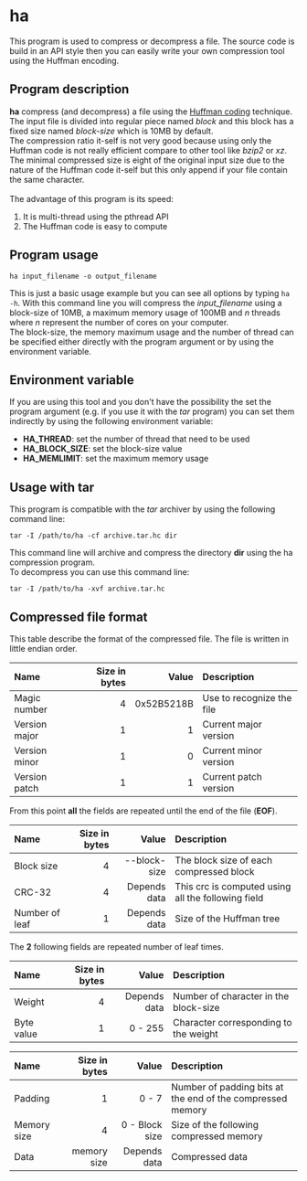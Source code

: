 ha
==

This program is used to compress or decompress a file. The source code is build in an API style then you can easily write your own compression tool using the Huffman encoding.

Program description
---------------------------

**ha** compress (and decompress) a file using the [Huffman coding](http://en.wikipedia.org/wiki/Huffman_coding) technique. The input file is divided into regular piece named *block* and this block has a fixed size named *block-size* which is 10MB by default.<br>
The compression ratio it-self is not very good because using only the Huffman code is not really efficient compare to other tool like *bzip2* or *xz*. The minimal compressed size is eight of the original input size due to the nature of the Huffman code it-self but this only append if your file contain the same character.<br>
<br>
The advantage of this program is its speed:

 1. It is multi-thread using the pthread API
 2. The Huffman code is easy to compute

Program usage
-------------------

    ha input_filename -o output_filename

This is just a basic usage example but you can see all options by typing `ha -h`. With this command line you will compress the *input_filename* using a block-size of 10MB, a maximum memory usage of 100MB and *n* threads where *n* represent the number of cores on your computer.<br>
The block-size, the memory maximum usage and the number of thread can be specified either directly with the program argument or by using the environment variable.

Environment variable
----------------------------

If you are using this tool and you don't have the possibility the set the program argument (e.g. if you use it with the *tar* program) you can set them indirectly by using the following environment variable:

 - **HA_THREAD**: set the number of thread that need to be used
 - **HA_BLOCK_SIZE**: set the block-size value
 - **HA_MEMLIMIT**: set the maximum memory usage

Usage with tar
-------------------

This program is compatible with the *tar* archiver by using the following command line:

    tar -I /path/to/ha -cf archive.tar.hc dir
This command line will archive and compress the directory **dir** using the ha compression program.<br>
To decompress you can use this command line:

    tar -I /path/to/ha -xvf archive.tar.hc

Compressed file format
-------------------------------

This table describe the format of the compressed file. The file is written in little endian order.

| Name           | Size in bytes | Value          | Description               |
| :------------- | ------------: | -------------: | :------------------------ |
| Magic number   | 4             | 0x52B5218B     | Use to recognize the file |
| Version major  | 1             | 1              | Current major version     |
| Version minor  | 1             | 0              | Current minor version     |
| Version patch  | 1             | 1              | Current patch version     |

From this point **all** the fields are repeated until the end of the file (**EOF**).

| Name           | Size in bytes | Value          | Description               |
| :------------- | ------------: | -------------: | :------------------------ |
| Block size     | 4             | --block-size   | The block size of each compressed block |
| CRC-32         | 4             | Depends data   | This crc is computed using all the following field |
| Number of leaf | 1             | Depends data   | Size of the Huffman tree  |

The **2** following fields are repeated number of leaf times.

| Name           | Size in bytes | Value          | Description               |
| :------------- | ------------: | -------------: | :------------------------ |
| Weight         | 4             | Depends data   | Number of character in the block-size |
| Byte value     | 1             | 0 - 255        | Character corresponding to the weight |

| Name           | Size in bytes | Value          | Description               |
| :------------- | ------------: | -------------: | :------------------------ |
| Padding        | 1             | 0 - 7          | Number of padding bits at the end of the compressed memory |
| Memory size    | 4             | 0 - Block size | Size of the following compressed memory |
| Data           | memory size   | Depends data   | Compressed data           |

